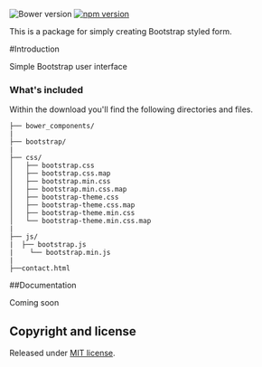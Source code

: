 
![Bower version](https://img.shields.io/bower/v/bootstrap.svg)
[![npm version](https://img.shields.io/npm/v/bootstrap.svg)](https://www.npmjs.com/package/bootstrap)

This is a package for simply creating Bootstrap styled form.

#Introduction

Simple Bootstrap user interface


### What's included

Within the download you'll find the following directories and files.

```
├── bower_components/
|
├── bootstrap/
|
├── css/
│   ├── bootstrap.css
│   ├── bootstrap.css.map
│   ├── bootstrap.min.css
│   ├── bootstrap.min.css.map
│   ├── bootstrap-theme.css
│   ├── bootstrap-theme.css.map
│   ├── bootstrap-theme.min.css
│   └── bootstrap-theme.min.css.map
|
├── js/
|  ├── bootstrap.js
|    └── bootstrap.min.js
|
├──contact.html
```

##Documentation

Coming soon
## Copyright and license

Released under [MIT license](https://github.com/twbs/bootstrap/blob/master/LICENSE). 
